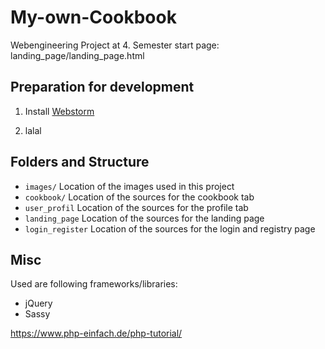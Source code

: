 # My-own-Cookbook
Webengineering Project at 4. Semester
start page: landing_page/landing_page.html

## Preparation for development
1.  Install [Webstorm](https://www.jetbrains.com/webstorm/download/)
    
2.  lalal

## Folders and Structure

* `images/` Location of the images used in this project
* `cookbook/` Location of the sources for the cookbook tab
* `user_profil` Location of the sources for the profile tab
* `landing_page` Location of the sources for the landing page
* `login_register` Location of the sources for the login and registry page
 

## Misc
Used are following frameworks/libraries:
- jQuery
- Sassy

https://www.php-einfach.de/php-tutorial/
